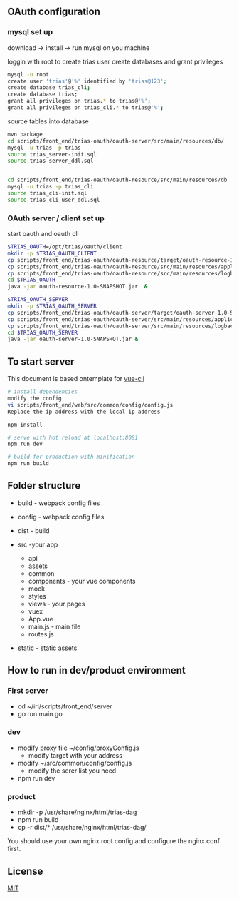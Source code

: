 ## OAuth configuration

### mysql set up

download -> install -> run mysql on you machine

loggin with root to create trias user create databases and grant privileges
```bash  
mysql -u root
create user 'trias'@'%' identified by 'trias@123';
create database trias_cli;
create database trias;
grant all privileges on trias.* to trias@'%';
grant all privileges on trias_cli.* to trias@'%';
```

source tables into database
```bash
mvn package
cd scripts/front_end/trias-oauth/oauth-server/src/main/resources/db/
mysql -u trias -p trias
source trias_server-init.sql
source trias-server_ddl.sql


cd scripts/front_end/trias-oauth/oauth-resource/src/main/resources/db 
mysql -u trias -p trias_cli
source trias_cli-init.sql 
source trias_cli_user_ddl.sql

```

### OAuth server / client set up

start oauth and oauth cli
```bash
$TRIAS_OAUTH=/opt/trias/oauth/client
mkdir -p $TRIAS_OAUTH_CLIENT
cp scripts/front_end/trias-oauth/oauth-resource/target/oauth-resource-1.0-SNAPSHOT.jar $TRIAS_OAUTH
cp scripts/front_end/trias-oauth/oauth-resource/src/main/resources/application.yml   $TRIAS_OAUTH
cp scripts/front_end/trias-oauth/oauth-resource/src/main/resources/logback-spring.xml  $TRIAS_OAUTH
cd $TRIAS_OAUTH
java -jar oauth-resource-1.0-SNAPSHOT.jar  &

$TRIAS_OAUTH_SERVER
mkdir -p $TRIAS_OAUTH_SERVER
cp scripts/front_end/trias-oauth/oauth-server/target/oauth-server-1.0-SNAPSHOT.jar $TRIAS_OAUTH_SERVER
cp scripts/front_end/trias-oauth/oauth-server/src/main/resources/application.yml  $TRIAS_OAUTH_SERVER
cp scripts/front_end/trias-oauth/oauth-server/src/main/resources/logback-spring.xml  $TRIAS_OAUTH_SERVER
cd $TRIAS_OAUTH_SERVER
java -jar oauth-server-1.0-SNAPSHOT.jar &
```

## To start server

This document is based ontemplate for [vue-cli](https://github.com/vuejs/vue-cli)

``` bash
# install dependencies
modify the config
vi scripts/front_end/web/src/common/config/config.js
Replace the ip address with the local ip address

npm install

# serve with hot reload at localhost:8081
npm run dev

# build for production with minification
npm run build

```

## Folder structure
* build - webpack config files

* config - webpack config files

* dist - build

* src -your app  
  * api
  * assets
  * common
  * components - your vue components
  * mock
  * styles
  * views - your pages
  * vuex
  * App.vue
  * main.js - main file
  * routes.js

* static - static assets

## How to run in dev/product environment
### First server
- cd ~/iri/scripts/front_end/server
- go run main.go
### dev
- modify proxy file ~/config/proxyConfig.js
    - modify target with your address
- modify ~/src/common/config/config.js
    - modify the serer list you need
- npm run dev

### product
- mkdir -p /usr/share/nginx/html/trias-dag
- npm run build
- cp -r dist/* /usr/share/nginx/html/trias-dag/
        
You should use your own nginx root config  and configure the nginx.conf first.
## License
[MIT](http://opensource.org/licenses/MIT)
